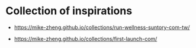 # Collection of inspirations 

* https://mike-zheng.github.io/collections/run-wellness-suntory-com-tw/

* https://mike-zheng.github.io/collections/first-launch-com/